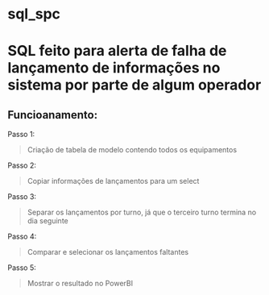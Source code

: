 # sql_spc
# SQL feito para alerta de falha de lançamento de informações no sistema por parte de algum operador

## Funcioanamento:

Passo 1:
> Criação de tabela de modelo contendo todos os equipamentos

Passo 2:
> Copiar informações de  lançamentos  para um select

Passo 3:
> Separar os lançamentos por turno, já que o terceiro turno termina no dia seguinte

Passo 4:
> Comparar  e selecionar  os lançamentos  faltantes

Passo 5: 
> Mostrar o resultado no PowerBI
